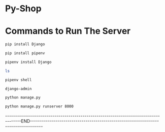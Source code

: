 # Py-Shop

# Commands to Run The Server

```bash
pip install Django
```

```bash
pip install pipenv
```

```bash
pipenv install Django
```

```bash
ls
```

```bash
pipenv shell
```


```bash
django-admin
```

```bash
python manage.py
```

```bash
python manage.py runserver 8000
```

--------------------------------------------------------------------------------------END------------------------------------------------------------------------------------
